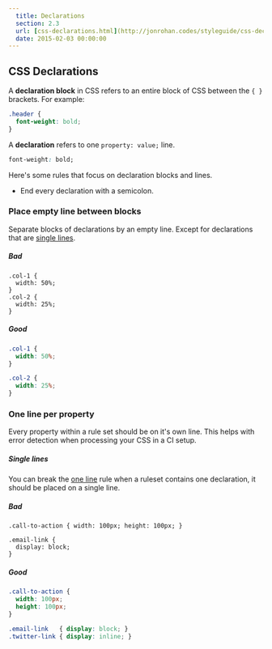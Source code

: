 ```yaml
---
  title: Declarations
  section: 2.3
  url: [css-declarations.html](http://jonrohan.codes/styleguide/css-declarations.html)
  date: 2015-02-03 00:00:00
---
```


## CSS Declarations

A **declaration block** in CSS refers to an entire block of CSS between the `{ }` brackets. For example:

```css
.header {
  font-weight: bold;
}
```

A **declaration** refers to one `property: value;` line.

```css
font-weight: bold;
```

Here's some rules that focus on declaration blocks and lines.

* End every declaration with a semicolon.

### Place empty line between blocks

Separate blocks of declarations by an empty line. Except for declarations that are [single lines](#single-lines).

##### Bad

```
.col-1 {
  width: 50%;
}
.col-2 {
  width: 25%;
}
```

##### Good

```css
.col-1 {
  width: 50%;
}

.col-2 {
  width: 25%;
}
```

### One line per property

Every property within a rule set should be on it's own line. This helps with error detection when processing your CSS in a CI setup.


##### Single lines

You can break the [one line](#one-line-per-property) rule when a ruleset contains one declaration, it should be placed on a single line.

##### Bad

```
.call-to-action { width: 100px; height: 100px; }

.email-link {
  display: block;
}
```

##### Good

```css
.call-to-action {
  width: 100px;
  height: 100px;
}

.email-link   { display: block; }
.twitter-link { display: inline; }
```
